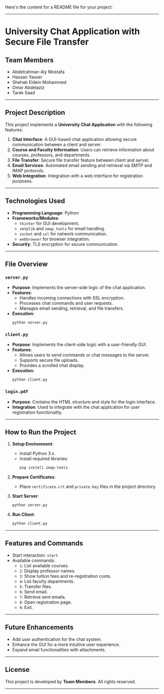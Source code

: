 Here's the content for a README file for your project:

---

# University Chat Application with Secure File Transfer

## Team Members
- Abdelrahman Aly Mostafa
- Hassan Yasser
- Shehab Eldein Mohammed
- Omar Abdelaziz
- Tarek Saad

---

## Project Description
This project implements a **University Chat Application** with the following features:
1. **Chat Interface**: A GUI-based chat application allowing secure communication between a client and server.
2. **Course and Faculty Information**: Users can retrieve information about courses, professors, and departments.
3. **File Transfer**: Secure file transfer feature between client and server.
4. **Email Services**: Automated email sending and retrieval via SMTP and IMAP protocols.
5. **Web Integration**: Integration with a web interface for registration purposes.

---

## Technologies Used
- **Programming Language**: Python
- **Frameworks/Modules**:
  - `tkinter` for GUI development.
  - `smtplib` and `imap_tools` for email handling.
  - `socket` and `ssl` for network communication.
  - `webbrowser` for browser integration.
- **Security**: TLS encryption for secure communication.

---

## File Overview

### `server.py`
- **Purpose**: Implements the server-side logic of the chat application.
- **Features**:
  - Handles incoming connections with SSL encryption.
  - Processes chat commands and user requests.
  - Manages email sending, retrieval, and file transfers.
- **Execution**: 
  ```bash
  python server.py
  ```

### `client.py`
- **Purpose**: Implements the client-side logic with a user-friendly GUI.
- **Features**:
  - Allows users to send commands or chat messages to the server.
  - Supports secure file uploads.
  - Provides a scrolled chat display.
- **Execution**:
  ```bash
  python client.py
  ```

### `login.pdf`
- **Purpose**: Contains the HTML structure and style for the login interface.
- **Integration**: Used to integrate with the chat application for user registration functionality.

---

## How to Run the Project
1. **Setup Environment**:
   - Install Python 3.x.
   - Install required libraries:
     ```bash
     pip install imap-tools
     ```

2. **Prepare Certificates**:
   - Place `certificate.crt` and `private.key` files in the project directory.

3. **Start Server**:
   ```bash
   python server.py
   ```

4. **Run Client**:
   ```bash
   python client.py
   ```

---

## Features and Commands
- Start interaction: `start`
- Available commands:
  - `1`: List available courses.
  - `2`: Display professor names.
  - `3`: Show tuition fees and re-registration costs.
  - `4`: List faculty departments.
  - `5`: Transfer files.
  - `6`: Send email.
  - `7`: Retrieve sent emails.
  - `8`: Open registration page.
  - `9`: Exit.

---

## Future Enhancements
- Add user authentication for the chat system.
- Enhance the GUI for a more intuitive user experience.
- Expand email functionalities with attachments.

---

## License
This project is developed by **Team Members**. All rights reserved.

---

